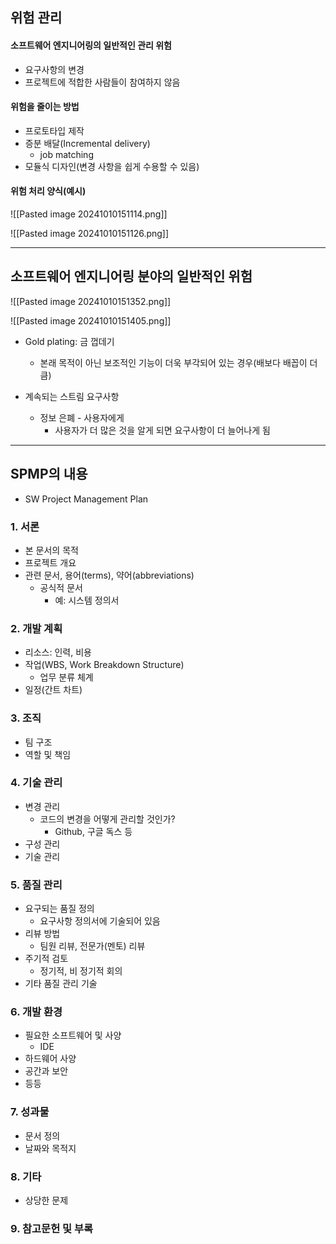 ## 위험 관리
#### 소프트웨어 엔지니어링의 일반적인 관리 위험
- 요구사항의 변경
- 프로젝트에 적합한 사람들이 참여하지 않음

#### 위험을 줄이는 방법
- 프로토타입 제작
- 증분 배달(Incremental delivery)
	- job matching
- 모듈식 디자인(변경 사항을 쉽게 수용할 수 있음)

#### 위험 처리 양식(예시)
![[Pasted image 20241010151114.png]]

![[Pasted image 20241010151126.png]]

---
## 소프트웨어 엔지니어링 분야의 일반적인 위험

![[Pasted image 20241010151352.png]]

![[Pasted image 20241010151405.png]]

- Gold plating: 금 껍데기
	- 본래 목적이 아닌 보조적인 기능이 더욱 부각되어 있는 경우(배보다 배꼽이 더 큼)

- 계속되는 스트림 요구사항
	- 정보 은폐 - 사용자에게
		- 사용자가 더 많은 것을 알게 되면 요구사항이 더 늘어나게 됨

---
## SPMP의 내용
- SW Project Management Plan
### 1. 서론
- 본 문서의 목적
- 프로젝트 개요
- 관련 문서, 용어(terms), 약어(abbreviations)
	- 공식적 문서
		- 예: 시스템 정의서

### 2. 개발 계획
- 리소스: 인력, 비용
- 작업(WBS, Work Breakdown Structure)
	- 업무 분류 체계
- 일정(간트 차트)

### 3. 조직
- 팀 구조
- 역할 및 책임

### 4. 기술 관리
- 변경 관리
	- 코드의 변경을 어떻게 관리할 것인가?
		- Github, 구글 독스 등
- 구성 관리
- 기술 관리

### 5. 품질 관리
- 요구되는 품질 정의
	- 요구사항 정의서에 기술되어 있음
- 리뷰 방법
	- 팀원 리뷰, 전문가(멘토) 리뷰
- 주기적 검토
	- 정기적, 비 정기적 회의
- 기타 품질 관리 기술

### 6. 개발 환경
- 필요한 소프트웨어 및 사양
	- IDE
- 하드웨어 사양
- 공간과 보안
- 등등

### 7. 성과물
- 문서 정의
- 날짜와 목적지

### 8. 기타
- 상당한 문제

### 9. 참고문헌 및 부록